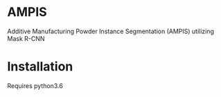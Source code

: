 # AMPIS
Additive Manufacturing Powder Instance Segmentation (AMPIS) utilizing Mask R-CNN

# Installation
Requires python3.6
